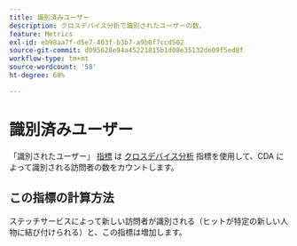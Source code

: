 ```yaml
---
title: 識別済みユーザー
description: クロスデバイス分析で識別されたユーザーの数。
feature: Metrics
exl-id: eb98aa7f-d5e7-403f-b3b7-a9b0f7ccd502
source-git-commit: d095628e94a45221815b1d08e35132de09f5ed8f
workflow-type: tm+mt
source-wordcount: '58'
ht-degree: 68%

---
```


# 識別済みユーザー

「識別されたユーザー」 [指標](overview.md) は [クロスデバイス分析](../cda/overview.md) 指標を使用して、CDA によって識別される訪問者の数をカウントします。

## この指標の計算方法

ステッチサービスによって新しい訪問者が識別される（ヒットが特定の新しい人物に結び付けられる）と、この指標は増加します。
